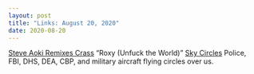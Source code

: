 ```yaml
---
layout: post
title: "Links: August 20, 2020"
date: 2020-08-20
---
```

[Steve Aoki Remixes Crass](https://www.rollingstone.com/music/music-news/steve-aoki-crass-banned-from-the-roxy-remix-1046805/) “Roxy (Unfuck the World)”
[Sky Circles](https://skycircl.es/) Police, FBI, DHS, DEA, CBP, and military aircraft flying circles over us.


